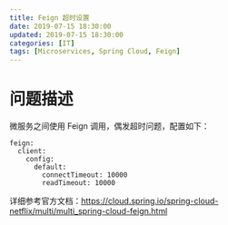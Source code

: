 ```yaml
---
title: Feign 超时设置
date: 2019-07-15 18:30:00
updated: 2019-07-15 18:30:00
categories: [IT]
tags: [Microservices, Spring Cloud, Feign]
---
```


# 问题描述

微服务之间使用 Feign 调用，偶发超时问题，配置如下：

```
feign:
  client:
    config:
      default:
        connectTimeout: 10000
        readTimeout: 10000
```

详细参考官方文档：https://cloud.spring.io/spring-cloud-netflix/multi/multi_spring-cloud-feign.html

